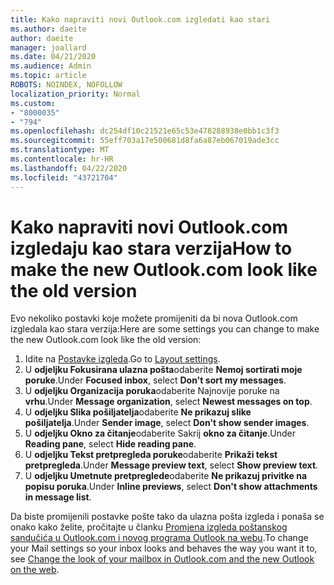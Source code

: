 ```yaml
---
title: Kako napraviti novi Outlook.com izgledati kao stari
ms.author: daeite
author: daeite
manager: joallard
ms.date: 04/21/2020
ms.audience: Admin
ms.topic: article
ROBOTS: NOINDEX, NOFOLLOW
localization_priority: Normal
ms.custom:
- "8000035"
- "794"
ms.openlocfilehash: dc254df10c21521e65c53e478288938e0bb1c3f3
ms.sourcegitcommit: 55eff703a17e500681d8fa6a87eb067019ade3cc
ms.translationtype: MT
ms.contentlocale: hr-HR
ms.lasthandoff: 04/22/2020
ms.locfileid: "43721704"
---
```

# <a name="how-to-make-the-new-outlookcom-look-like-the-old-version"></a><span data-ttu-id="5d450-102">Kako napraviti novi Outlook.com izgledaju kao stara verzija</span><span class="sxs-lookup"><span data-stu-id="5d450-102">How to make the new Outlook.com look like the old version</span></span>

<span data-ttu-id="5d450-103">Evo nekoliko postavki koje možete promijeniti da bi nova Outlook.com izgledala kao stara verzija:</span><span class="sxs-lookup"><span data-stu-id="5d450-103">Here are some settings you can change to make the new Outlook.com look like the old version:</span></span>

1. <span data-ttu-id="5d450-104">Idite na [Postavke izgleda](https://outlook.live.com/mail/options/mail/layout).</span><span class="sxs-lookup"><span data-stu-id="5d450-104">Go to [Layout settings](https://outlook.live.com/mail/options/mail/layout).</span></span>
1. <span data-ttu-id="5d450-105">U **odjeljku Fokusirana ulazna pošta**odaberite **Nemoj sortirati moje poruke**.</span><span class="sxs-lookup"><span data-stu-id="5d450-105">Under **Focused inbox**, select **Don't sort my messages**.</span></span>
1. <span data-ttu-id="5d450-106">U **odjeljku Organizacija poruka**odaberite Najnovije poruke na **vrhu**.</span><span class="sxs-lookup"><span data-stu-id="5d450-106">Under **Message organization**, select **Newest messages on top**.</span></span>
1. <span data-ttu-id="5d450-107">U **odjeljku Slika pošiljatelja**odaberite **Ne prikazuj slike pošiljatelja**.</span><span class="sxs-lookup"><span data-stu-id="5d450-107">Under **Sender image**, select **Don't show sender images**.</span></span>
1. <span data-ttu-id="5d450-108">U **odjeljku Okno za čitanje**odaberite Sakrij **okno za čitanje**.</span><span class="sxs-lookup"><span data-stu-id="5d450-108">Under **Reading pane**, select **Hide reading pane**.</span></span>
1. <span data-ttu-id="5d450-109">U **odjeljku Tekst pretpregleda poruke**odaberite **Prikaži tekst pretpregleda**.</span><span class="sxs-lookup"><span data-stu-id="5d450-109">Under **Message preview text**, select **Show preview text**.</span></span>
1. <span data-ttu-id="5d450-110">U **odjeljku Umetnute pretpreglede**odaberite **Ne prikazuj privitke na popisu poruka**.</span><span class="sxs-lookup"><span data-stu-id="5d450-110">Under **Inline previews**, select **Don't show attachments in message list**.</span></span>

<span data-ttu-id="5d450-111">Da biste promijenili postavke pošte tako da ulazna pošta izgleda i ponaša se onako kako želite, pročitajte u članku [Promjena izgleda poštanskog sandučića u Outlook.com i novog programa Outlook na webu](https://support.office.com/article/b41c2ecb-f23c-42b3-b7f8-659646d5e58c?wt.mc_id=Office_Outlook_com_Alchemy).</span><span class="sxs-lookup"><span data-stu-id="5d450-111">To change your Mail settings so your inbox looks and behaves the way you want it to, see [Change the look of your mailbox in Outlook.com and the new Outlook on the web](https://support.office.com/article/b41c2ecb-f23c-42b3-b7f8-659646d5e58c?wt.mc_id=Office_Outlook_com_Alchemy).</span></span>